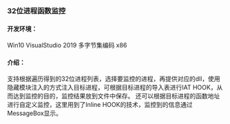 ### 32位进程函数监控
  
#### 开发环境：
Win10  VisualStudio 2019  多字节集编码  x86
#### 介绍：
支持根据遍历得到的32位进程列表，选择要监控的进程，再提供对应的dll，使用隐藏模块注入的方式注入目标进程，可根据目标进程的导入表进行IAT HOOK，从而达到监控的目的，监控结果放到文件中保存。
还可以根据目标进程的函数地址进行自定义监控，这里用到了Inline HOOK的技术，监控到的信息通过MessageBox显示。
